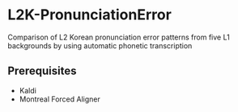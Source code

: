 # L2K-PronunciationError
Comparison of L2 Korean pronunciation error patterns from five L1 backgrounds by using automatic phonetic transcription

## Prerequisites
* Kaldi
* Montreal Forced Aligner
